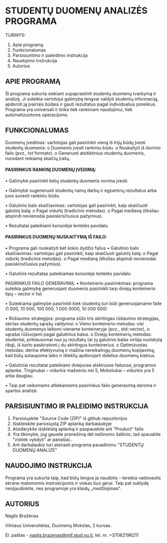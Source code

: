# STUDENTŲ DUOMENŲ ANALIZĖS PROGRAMA

TURINYS:
1. Apie programą
2. Funkcionalumas
3. Parsisiuntimo ir paleidimo instrukcija
4. Naudojimo instrukcija
5. Autorius

## APIE PROGRAMĄ

Ši programa sukurta siekiant supaprastinti studentų duomenų tvarkymą ir analizę. Ji suteikia vartotojui galimybę lengvai valdyti studentų informaciją, apdoroti ją įvairiais būdais ir gauti rezultatus pagal individualius poreikius. Programa yra universali ir tinka tiek rankiniam naudojimui, tiek automatizuotoms operacijoms.

## FUNKCIONALUMAS

Duomenų įvedimas: vartotojas gali pasirinkti vieną iš trijų būdų įvesti studentų duomenis: o Duomenis įvesti rankiniu būdu. o Nuskaityti iš išorinio failo (pvz., txt formato). o Generuoti atsitiktinius studentų duomenis, nurodant reikiamą skaičių įrašų.

#### PASIRINKUS RANKINĮ DUOMENŲ ĮVEDIMĄ:

• Galimybė pasirinkti kelių studentų duomenis norima įvesti.

• Galimybė sugeneruoti studentų namų darbų ir egzaminų rezultatus arba juos suvesti rankiniu būdu.

• Galutinio balo skaičiavimas: vartotojas gali pasirinkti, kaip skaičiuoti galutinį balą: o Pagal vidurkį (tradicinis metodas). o Pagal medianą (tiksliau atspindi nevienodai pasiskirsčiusius pažymius).

• Rezultatai pateikiami konsolėje lentelės pavidalu

#### PASIRINKUS DUOMENŲ NUSKAITYMĄ IŠ FAILO: 

• Programa gali nuskaityti bet kokio dydžio failus • Galutinio balo skaičiavimas: vartotojas gali pasirinkti, kaip skaičiuoti galutinį balą: o Pagal vidurkį (tradicinis metodas). o Pagal medianą (tiksliau atspindi nevienodai pasiskirsčiusius pažymius).

• Galutinis rezultatas pateikiamas konsoleje lentelės pavidalu 

PASIRINKUS FAILO GENERAVIMĄ: • Konteinerio pasirinkimas: programa suteikia galimybę generuojant duomenis pasirinkti tarp dviejų konteinerio tipų – vector ir list

• Suteikiama galimybė pasirinkti kiek studentų turi būti generuojamame faile (1 000, 10 000, 100 000, 1 000 0000, 10 000 000)

• Rūšiavimo strategijos: programa siūlo tris skirtingas rūšiavimo strategijas, skirtas studentų sąrašų valdymui: o Vieno konteinerio metodas: visi studentų duomenys laikomi viename konteineryje (pvz., std::vector), o sąrašai rūšiuojami pagal galutinius balus. o Dviejų konteinerių metodas: studentai, priklausomai nuo jų rezultatų (ar jų galutinis balas viršija nustatytą ribą), iš karto paskirstomi į du skirtingus konteinerius. o Optimizuotas metodas: derina efektyvumą ir mažina nereikalingų duomenų kopijavimą, kad būtų sutaupoma laiko ir išteklių apdorojant didelius duomenų kiekius.

• Galutiniai rezultatai pateikiami dviejuose atskiruose failuose, programos aplanke. Tinginukai – vidurkis mažesnis nei 5, Moksliukai – vidurkis yra 5 arba daugiau.



• Taip pat veiksmams atliekamiems pasirinkus failo generavimą daroma ir spartos analizė.

## PARSISIUNTIMO IR PALEIDIMO INSTRUKCIJA

1. Parsisiųskite "Source Code (ZIP)" iš github repozitorijos
2. Išskleiskite parsisiųstą ZIP aplanką darbalaukyje
3. Atsidarykite išskleistą aplanką ir paspauskite ant "Product" failo
4. Yra tikimybė, jog gausite pranešimą dėl nežinomo šaltinio, tad spauskite "vistiek vykdyti" ar panašiai..
5. Ant darbalaukio turi atsirasti programa pavadinimu "STUDENTŲ DUOMENŲ ANALIZĖ"

## NAUDOJIMO INSTRUKCIJA

Programa yra sukurta taip, kad būtų lengva ja naudotis – tereikia vadovautis ekrane matomomis instrukcijomis ir viskas bus gerai. Taip pat suklydę nesijaudinkite, nes programoje yra klaidų „medžiojimas“.

## AUTORIUS

Naglis Bražėnas

Vilniaus Universitetas, Duomenų Mokslas, 2 kursas.

El. paštas - naglis.brazenas@mif.stud.vu.lt, tel. nr. +37062196211

